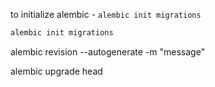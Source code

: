 to initialize alembic - `alembic init migrations`

```bash
alembic init migrations
```

alembic revision --autogenerate -m "message"

alembic upgrade head
